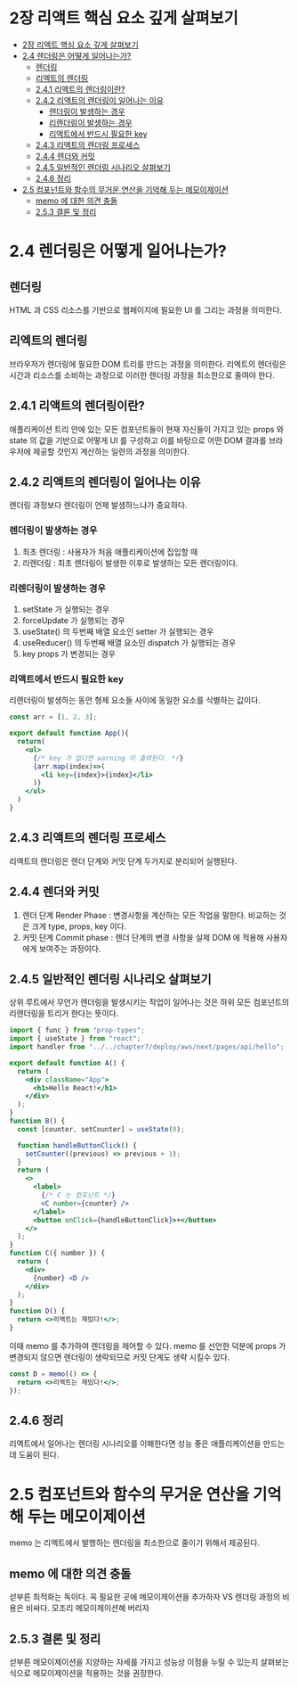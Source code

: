 # 2장 리액트 핵심 요소 깊게 살펴보기

- [2장 리액트 핵심 요소 깊게 살펴보기](#2장-리액트-핵심-요소-깊게-살펴보기)
- [2.4 렌더링은 어떻게 일어나는가?](#24-렌더링은-어떻게-일어나는가)
  - [렌더링](#렌더링)
  - [리엑트의 렌더링](#리엑트의-렌더링)
  - [2.4.1 리액트의 렌더링이란?](#241-리액트의-렌더링이란)
  - [2.4.2 리액트의 렌더링이 일어나는 이유](#242-리액트의-렌더링이-일어나는-이유)
    - [렌더링이 발생하는 경우](#렌더링이-발생하는-경우)
    - [리렌더링이 발생하는 경우](#리렌더링이-발생하는-경우)
    - [리액트에서 반드시 필요한 key](#리액트에서-반드시-필요한-key)
  - [2.4.3 리액트의 렌더링 프로세스](#243-리액트의-렌더링-프로세스)
  - [2.4.4 렌더와 커밋](#244-렌더와-커밋)
  - [2.4.5 일반적인 렌더링 시나리오 살펴보기](#245-일반적인-렌더링-시나리오-살펴보기)
  - [2.4.6 정리](#246-정리)
- [2.5 컴포넌트와 함수의 무거운 연산을 기억해 두는 메모이제이션](#25-컴포넌트와-함수의-무거운-연산을-기억해-두는-메모이제이션)
  - [memo 에 대한 의견 충돌](#memo-에-대한-의견-충돌)
  - [2.5.3 결론 및 정리](#253-결론-및-정리)

# 2.4 렌더링은 어떻게 일어나는가?

## 렌더링

HTML 과 CSS 리소스를 기반으로 웹페이지에 필요한 UI 를 그리는 과정을 의미한다.

## 리엑트의 렌더링

브라우저가 렌더링에 필요한 DOM 트리를 만드는 과정을 의미한다.
리엑트의 렌더링은 시간과 리소스를 소비하는 과정으로 이러한 렌더링 과정을 최소한으로 줄여야 한다.

## 2.4.1 리액트의 렌더링이란?

애플리케이션 트리 안에 있는 모든 컴포넌트들이 현재 자신들이 가지고 있는 props 와 state 의 값을 기반으로 어떻게 UI 를 구성하고 이를 바탕으로 어떤 DOM 결과를 브라우저에 제공할 것인지 계산하는 일련의 과정을 의미한다.

## 2.4.2 리액트의 렌더링이 일어나는 이유

렌더링 과정보다 렌더링이 언제 발생하느냐가 중요하다.

### 렌더링이 발생하는 경우

1. 최초 렌더링 : 사용자가 처음 애플리케이션에 집입할 때
2. 리렌더링 : 최초 렌더링이 발생한 이후로 발생하는 모든 렌더링이다.

### 리렌더링이 발생하는 경우

1. setState 가 실행되는 경우
2. forceUpdate 가 실행되는 경우
3. useState() 의 두번째 배열 요소인 setter 가 실행되는 경우
4. useReducer() 의 두번째 배열 요소인 dispatch 가 실행되는 경우
5. key props 가 변경되는 경우

### 리액트에서 반드시 필요한 key

리렌더링이 발생하는 동안 형제 요소들 사이에 동일한 요소를 식별하는 값이다.

```jsx
const arr = [1, 2, 3];

export default function App(){
  return(
    <ul>
      {/* key 가 없다면 warning 이 출력된다. */}
      {arr.map(index)=>(
        <li key={index}>{index}</li>
      )}
    </ul>
  )
}

```

## 2.4.3 리액트의 렌더링 프로세스

리엑트의 렌더링은 렌더 단계와 커밋 단계 두가지로 분리되어 실행된다.

## 2.4.4 렌더와 커밋

1. 렌더 단계 Render Phase : 변경사항을 계산하는 모든 작업을 말한다. 비교하는 것은 크게 type, props, key 이다.
2. 커밋 단계 Commit phase : 렌더 단계의 변경 사항을 실제 DOM 에 적용해 사용자에게 보여주는 과정이다.

## 2.4.5 일반적인 렌더링 시나리오 살펴보기

상위 루트에서 무언가 렌더링을 발생시키는 작업이 일어나는 것은 하위 모든 컴포넌트의 리렌더링을 트리거 한다는 뜻이다.

```jsx
import { func } from "prop-types";
import { useState } from "react";
import handler from "../../chapter7/deploy/aws/next/pages/api/hello";

export default function A() {
  return (
    <div className="App">
      <h1>Hello React!</h1>
    </div>
  );
}
function B() {
  const [counter, setCounter] = useState(0);

  function handleButtonClick() {
    setCounter((previous) => previous + 1);
  }
  return (
    <>
      <label>
        {/* C 는 컴포넌트 */}
        <C number={counter} />
      </label>
      <button onClick={handleButtonClick}>+</button>
    </>
  );
}
function C({ number }) {
  return (
    <div>
      {number} <D />
    </div>
  );
}
function D() {
  return <>리액트는 재밌다!</>;
}
```

이때 memo 를 추가하여 렌더링을 제어할 수 있다.
memo 를 선언한 덕분에 props 가 변경되지 않으면 렌더링이 생략되므로 커밋 단계도 생략 시킬수 있다.

```jsx
const D = memo(() => {
  return <>리엑트는 재밌다!</>;
});
```

## 2.4.6 정리

리엑트에서 일어나는 렌더링 시나리오를 이해한다면 성능 좋은 애플리케이션을 만드는데 도움이 된다.

# 2.5 컴포넌트와 함수의 무거운 연산을 기억해 두는 메모이제이션

memo 는 리엑트에서 발행하는 렌더링을 최소한으로 줄이기 위해서 제공된다.

## memo 에 대한 의견 충돌

섣부른 최적화는 독이다. 꼭 필요한 곳에 메모이제이션을 추가하자 VS 렌더링 과정의 비용은 비싸다. 모조리 메모이제이션해 버리자

## 2.5.3 결론 및 정리

섣부른 메모이제이션을 지양하는 자세를 가지고 성능상 이점을 누릴 수 있는지 살펴보는 식으로 메모이제이션을 적용하는 것을 권장한다.

